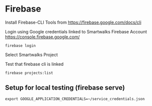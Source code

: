 Firebase 
==========

Install Firebase-CLI Tools from https://firebase.google.com/docs/cli

Login using Google credentials linked to Smartwalks Firebase Account https://console.firebase.google.com/

`firebase login`

Select Smartwalks Project

Test that firebase cli is linked

`firebase projects:list`

Setup for local testing (firebase serve)
------------------------------------------

`export GOOGLE_APPLICATION_CREDENTIALS=~/service_credentials.json`
